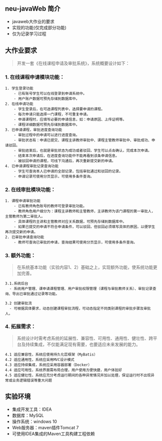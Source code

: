 ## neu-javaWeb 简介

- javaweb大作业的要求
- 实现的功能(仅完成部分功能)
- 仅为记录学习过程

## 大作业要求

> 开发一套《在线课程申请及审批系统》，系统概要设计如下：
### 1. 在线课程申请模块功能： 
    1. 学生登录功能  
        - 已有账号学生可以在线登录到申请系统中。
        - 用户账户数据可预先存储到数据库中。  
    2. 在线申请功能
        - 学生登录后，在可选课程列表中，选择要申请的课程。
        - 每次申请只能选择一门课程，不可重复申请。
        - 申请课程时，应填写必要的申请信息，如：申请原因、上传证明等。
        - 课程详细数据可预先存储到数据库中。  
    3. 已申请课程，审批进度查询功能
        - 审批过程中的申请可以进行进度查询。
        - 审批状态有：申请已提交、课程主讲教师审批中、课程主管教师审批中、审批成功、申请驳回。
        - 审批结束后，也就是审批状态为成功或者驳回，学生可以点击确认，完成本次申请。
        - 结束本次申请后，在进度查询功能中不能再看到该条申请信息。
        - 被驳回申请的课程，可线下沟通后，再次重新提交新的申请。  
    4. 已申请课程审批记录查询功能
        - 学生可查询本人已申请的全部记录，包括审批通过和驳回的记录。
        - 申请记录可使用分页显示，可使用多条件查询。   
### 2. 在线审批模块功能：
    1. 课程申请审批功能
        - 已有教师角色账号的教师可登录审批功能。
        - 教师角色用户细分为：课程主讲教师和主管教师，主讲教师为该门课程的第一审批人，主管教师为第二审批人。
        - 具体课程的主讲和主管教师对应关系数据，可预先存储到数据库中。
        - 如果已提交的申请不符合申请条件，可以驳回，但驳回必须填写具体的原因，以便学生再次提交新的申请。
    2. 已审批申请查询功能
        - 教师可查询已审批的申请，查询结果可使用分页显示，可使用多条件查询。
### 3. 额外功能：  
> 在系统基本功能（实验内容1、2）基础之上，实现额外功能，使系统功能更加完善。  
    
    3.1.系统后台
      - 系统用户管理、课申请课程管理、用户审批权限管理（课程与审批教师关系）、审批记录查询、导出已审批通过记录等功能。
   
    3.2 创建审批流
      - 可根据具体要求，动态创建课程审批流程，可动态指定不同类别课程的审批步骤及审批人。
### 4. 拓展需求：
> 系统设计时需考虑系统的延展性、兼容性、可用性、通用性、健壮性、跨平台及持续集成，不仅能满足现有需要，也要适应未来发展的能力。
      
    4.1 适应兼容性，系统应使用持久化层框架（MyBatis）  
    4.2 适应通用性，系统应采用MVC设计模式  
    4.3 适应持续集成，系统应采用容器部署（Docker）  
    4.4 适应可用性，系统界面需布局合理，用户使用方便快捷，用户体验好  
    4.5 适应健壮性，系统应充分考虑运行期间的各种异常情况并加以处理，保证运行时不出现异常或业务逻辑错误等重大问题
## 实验环境
- 集成开发工具：IDEA
- 数据库：MySQL
- 操作系统：windows 10
- Web服务器：maven插件Tomcat 7
- 可使用IDEA集成的Maven工具构建工程依赖
